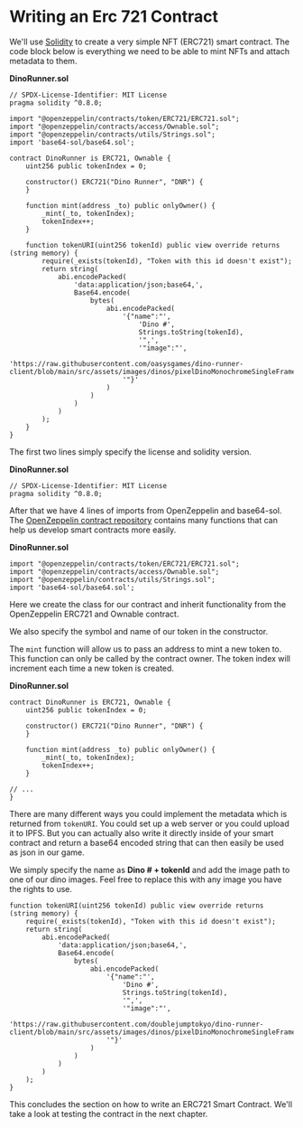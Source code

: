 ---
---

# Writing an Erc 721 Contract

We'll use [Solidity](https://docs.soliditylang.org/en/v0.8.15/) to create a very simple NFT (ERC721) smart contract.
The code block below is everything we need to be able to mint NFTs and attach metadata to them.

**DinoRunner.sol**

``` solidity
// SPDX-License-Identifier: MIT License
pragma solidity ^0.8.0;

import "@openzeppelin/contracts/token/ERC721/ERC721.sol";
import "@openzeppelin/contracts/access/Ownable.sol";
import "@openzeppelin/contracts/utils/Strings.sol";
import 'base64-sol/base64.sol';

contract DinoRunner is ERC721, Ownable {
    uint256 public tokenIndex = 0;

    constructor() ERC721("Dino Runner", "DNR") {
    }

    function mint(address _to) public onlyOwner() {
        _mint(_to, tokenIndex);
        tokenIndex++;
    }
    
    function tokenURI(uint256 tokenId) public view override returns (string memory) {
        require(_exists(tokenId), "Token with this id doesn't exist");
        return string(
            abi.encodePacked(
                'data:application/json;base64,',
                Base64.encode(
                    bytes(
                        abi.encodePacked(
                            '{"name":"',
                                'Dino #',
                                Strings.toString(tokenId),
                                '",',
                                '"image":"',
                                'https://raw.githubusercontent.com/oasysgames/dino-runner-client/blob/main/src/assets/images/dinos/pixelDinoMonochromeSingleFrame.png',
                            '"}'
                        )
                    )
                )
            )
        );
    }
}
```

The first two lines simply specify the license and solidity version.

**DinoRunner.sol**
``` solidity
// SPDX-License-Identifier: MIT License
pragma solidity ^0.8.0;
```

After that we have 4 lines of imports from OpenZeppelin and base64-sol.
The [OpenZeppelin contract repository](https://github.com/OpenZeppelin/openzeppelin-contracts) contains many functions that can help us develop smart contracts more easily.

**DinoRunner.sol**

``` solidity
import "@openzeppelin/contracts/token/ERC721/ERC721.sol";
import "@openzeppelin/contracts/access/Ownable.sol";
import "@openzeppelin/contracts/utils/Strings.sol";
import 'base64-sol/base64.sol';
```

Here we create the class for our contract and inherit functionality from the OpenZeppelin ERC721 and Ownable contract.

We also specify the symbol and name of our token in the constructor.

The `mint` function will allow us to pass an address to mint a new token to. This function can only be called by the contract owner. The token index will increment each time a new token is created.

**DinoRunner.sol**

``` solidity
contract DinoRunner is ERC721, Ownable {
    uint256 public tokenIndex = 0;

    constructor() ERC721("Dino Runner", "DNR") {
    }

    function mint(address _to) public onlyOwner() {
        _mint(_to, tokenIndex);
        tokenIndex++;
    }

// ...    
}
```

There are many different ways you could implement the metadata which is returned from `tokenURI`. You could set up a web server or you could upload it to IPFS.
But you can actually also write it directly inside of your smart contract and return a base64 encoded string that can then easily be used as json in our game.

We simply specify the name as **Dino # + tokenId** and add the image path to one of our dino images. Feel free to replace this with any image you have the rights to use.

``` solidity
function tokenURI(uint256 tokenId) public view override returns (string memory) {
    require(_exists(tokenId), "Token with this id doesn't exist");
    return string(
        abi.encodePacked(
            'data:application/json;base64,',
            Base64.encode(
                bytes(
                    abi.encodePacked(
                        '{"name":"',
                            'Dino #',
                            Strings.toString(tokenId),
                            '",',
                            '"image":"',
                            'https://raw.githubusercontent.com/doublejumptokyo/dino-runner-client/blob/main/src/assets/images/dinos/pixelDinoMonochromeSingleFrame.png',
                        '"}'
                    )
                )
            )
        )
    );
}
```

This concludes the section on how to write an ERC721 Smart Contract.
We'll take a look at testing the contract in the next chapter.